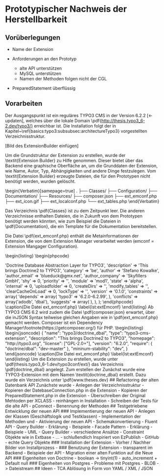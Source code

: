 # Prototypischer Nachweis der Herstellbarkeit


## Vorüberlegungen
- Name der Extension

- Anforderungen an den Prototyp
  - alte API unterstützen 
  - MySQL unterstützen
  - Namen der Methoden folgen nicht der CGL
  
- PreparedStatement überflüssig


## Vorarbeiten
Der Ausgangspunkt ist ein reguläres TYPO3 CMS in der Version 6.2.2 [<- updaten], welches über die lokale Domain \pdf{http://thesis.typo3_6-2.dev/typo3/} erreichbar ist. Die Installation folgt der in Kapitel~\ref{basics:typo3:subsubsec:architectureTypo3} vorgestellten Verzeichnisstruktur. 

[Bild des ExtensionBuilder einfügen]

Um die Grundstruktur der Extension zu erstellen, wurde der \textit{Extension Builder} zu Hilfe genommen. Dieser bietet über das Backend eine graphische Oberfläche an, um die Grunddaten der Extension, wie Name, Autor, Typ, Abhängigkeiten und andere Dinge festzulegen. Vom \textit{Extension Builder} erzeugte Dateien, die für den Prototypen nicht benötigt werden, wurden gelöscht. 

\begin{Verbatim}[samepage=true]
.├── Classes/├── Configuration/├── Documentation/├── Resources/
├── composer.json├── ext_emconf.php├── ext_icon.gif├── ext_localconf.php└── ext_tables.php\end{Verbatim}
Das Verzeichnis \pdf{Classes} ist zu dem Zeitpunkt leer. Die anderen Verzeichnisse enthalten Dateien, die in Zukunft von dem Prototypen benötigt werden könnten, wie zum Beispiel die Dateien in \pdf{Documentation}, die ein Template für die Dokumentation bereitstellen.
Die Datei \pdf{ext_emconf.php} enthält die Metainformationen der Extension, die von dem Extension Manager verarbeitet werden (emconf = Extension Mangager Configuration).
\begin{listing}
\begin{phpcode}
<?php
$EM_CONF[$_EXTKEY] = array(
	'title' => 'Doctrine Database Abstraction Layer for TYPO3',
	'description' => 'This brings Doctrine2 to TYPO3',
	'category' => 'be',
	'author' => 'Stefano Kowalke',
	'author_email' => 'blueduck@gmx.net',
	'author_company' => 'Skyfillers GmbH',
	'shy' => 0,
	'priority' => '',
	'module' => 'mod1',
	'state' => 'alpha',
	'internal' => 0,
	'uploadfolder' => 0,
	'createDirs' => '',
	'modify_tables' => '',
	'clearCacheOnLoad' => 0,
	'lockType' => '',
	'version' => '0.1.0',
	'constraints' => array(
		'depends' => array(
			'typo3' => '6.2.0-6.2.99',
		),
		'conflicts' => array('adodb', 'dbal'),
		'suggests' => array(
		),
	),
);
\end{phpcode}
\caption{Die Datei ext_emconf.php}
\label{lst:extEmconf}
\end{listing}
Ab TYPO3 CMS 6.2 wird zudem die Datei \pdf{composer.json} erwartet, über die inJSON Syntax teilweise gleichen Angaben wie in \pdf{ext_emconf.php} gemacht werden. Composer ist ein Dependency Manager\footnote{https://getcomposer.org/} für PHP. 
\begin{listing}
\begin{jsoncode}{
	"name": "typo3/doctrine_dbal",
	"type": "typo3-cms-extension",
	"description": "This brings Doctrine2 to TYPO3",
	"homepage": "http://typo3.org",
	"license": ["GPL-2.0+"],
	"version": "6.2.0",
	"require": {
		"doctrine/dbal": "dev-master"
	},
	"mininum-stability": "dev",
}
\end{jsoncode}
\caption{Die Datei ext_emconf.php}
\label{lst:extEmconf}
\end{listing}   

Um die Extension zu erstellen, wurde unter \pdf{thesis.typo3_6-1.dev/typo3conf/ext/} das Verzeichnis \pdf{doctrine_dbal} angelegt. 


 
Zum erstellen der Zunächst wurde eine TYPO3-Extension mit dem Namen \textit{doctrine_dbal} erstellt. Dazu wurde ein Verzeichnis unter \pdf{www.theses.dev}

## Refactoring der alten Datenbank API

Zunächste wurde 
- Anlegen der Verzeichnisstruktur
- Kopieren der DatebaseConnection.php in die Extension
- Kopieren der PreparedStatement.php in die Extension
- Überschreiben der Original Mehtoden per XCLASS
- reinhängen in Installation
- Schreiben der Tests für die alte API
- pConnect
- Benennung der Methoden



## Testgetriebene Entwicklung der neuen API

### Implementierung der neuen API
- Anlegen der Klassen (Geschäftslogik und Testklassen)
- Implementation der Methoden und 
- Aktivierung der neuen API
- Schemakonvertierung
- Fluent API
- Query Builder 
  - Erklärung
  - Beispiele
- Facade Pattern
  - Erklärung
  - Beispiele
  - UML 
  - Query Builder 
- verschiedene Ansätze
  - Constraint Objekte wie in Extbase
  - …
  - schlußendlich Inspiriert von EzPublish
    - GitHub 
- echte Query Objekte
  
   
### Installation der Extension
- Vorher / Nachher Bilder von Installprozess
- 

### Benutzung der Extension
- transparent im Backend
- Beispiele der API
- Migration einer alten Funktion auf die Neue API


### Eigenheiten von Doctrine
- boolean -> tinyint(1)
- auto_increment + Default null

### Eigenheiten von Postgres
- Probleme mit Postgres
  - BLOB -> Dateistream

## Ideen

- TCA Ablösung in Form von YAML / XML / JSON





 
   

